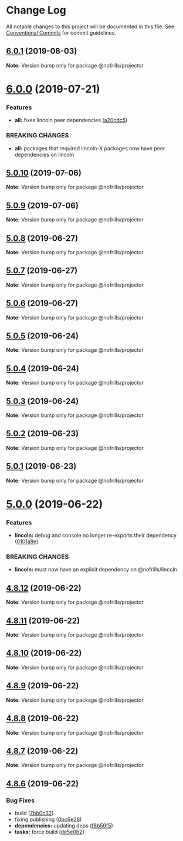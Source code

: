 # Change Log

All notable changes to this project will be documented in this file.
See [Conventional Commits](https://conventionalcommits.org) for commit guidelines.

## [6.0.1](https://github.com/nativecode-dev/nofrills/compare/@nofrills/projector@6.0.1-next.2...@nofrills/projector@6.0.1) (2019-08-03)

**Note:** Version bump only for package @nofrills/projector





# [6.0.0](https://github.com/nativecode-dev/nofrills/compare/@nofrills/projector@5.0.10...@nofrills/projector@6.0.0) (2019-07-21)


### Features

* **all:** fixes lincoln peer dependencies ([a20cdc5](https://github.com/nativecode-dev/nofrills/commit/a20cdc5))


### BREAKING CHANGES

* **all:** packages that required lincoln-X packages now have peer dependencies on lincoln





## [5.0.10](https://github.com/nativecode-dev/nofrills/compare/@nofrills/projector@5.0.7...@nofrills/projector@5.0.10) (2019-07-06)

**Note:** Version bump only for package @nofrills/projector





## [5.0.9](https://github.com/nativecode-dev/nofrills/compare/@nofrills/projector@5.0.8...@nofrills/projector@5.0.9) (2019-07-06)

**Note:** Version bump only for package @nofrills/projector





## [5.0.8](https://github.com/nativecode-dev/nofrills/compare/@nofrills/projector@5.0.7...@nofrills/projector@5.0.8) (2019-06-27)

**Note:** Version bump only for package @nofrills/projector





## [5.0.7](https://github.com/nativecode-dev/nofrills/compare/@nofrills/projector@5.0.4...@nofrills/projector@5.0.7) (2019-06-27)

**Note:** Version bump only for package @nofrills/projector





## [5.0.6](https://github.com/nativecode-dev/nofrills/compare/@nofrills/projector@5.0.5...@nofrills/projector@5.0.6) (2019-06-27)

**Note:** Version bump only for package @nofrills/projector





## [5.0.5](https://github.com/nativecode-dev/nofrills/compare/@nofrills/projector@5.0.4...@nofrills/projector@5.0.5) (2019-06-24)

**Note:** Version bump only for package @nofrills/projector





## [5.0.4](https://github.com/nativecode-dev/nofrills/compare/@nofrills/projector@5.0.1...@nofrills/projector@5.0.4) (2019-06-24)

**Note:** Version bump only for package @nofrills/projector





## [5.0.3](https://github.com/nativecode-dev/nofrills/compare/@nofrills/projector@5.0.2...@nofrills/projector@5.0.3) (2019-06-24)

**Note:** Version bump only for package @nofrills/projector





## [5.0.2](https://github.com/nativecode-dev/nofrills/compare/@nofrills/projector@5.0.1...@nofrills/projector@5.0.2) (2019-06-23)

**Note:** Version bump only for package @nofrills/projector





## [5.0.1](https://github.com/nativecode-dev/nofrills/compare/@nofrills/projector@4.8.10...@nofrills/projector@5.0.1) (2019-06-23)

**Note:** Version bump only for package @nofrills/projector





# [5.0.0](https://github.com/nativecode-dev/nofrills/compare/@nofrills/projector@4.8.12...@nofrills/projector@5.0.0) (2019-06-22)


### Features

* **lincoln:** debug and console no longer re-exports their dependency ([0101a8e](https://github.com/nativecode-dev/nofrills/commit/0101a8e))


### BREAKING CHANGES

* **lincoln:** must now have an explicit dependency on @nofrills/lincoln





## [4.8.12](https://github.com/nativecode-dev/nofrills/compare/@nofrills/projector@4.8.11...@nofrills/projector@4.8.12) (2019-06-22)

**Note:** Version bump only for package @nofrills/projector





## [4.8.11](https://github.com/nativecode-dev/nofrills/compare/@nofrills/projector@4.8.10...@nofrills/projector@4.8.11) (2019-06-22)

**Note:** Version bump only for package @nofrills/projector





## [4.8.10](https://github.com/nativecode-dev/nofrills/compare/@nofrills/projector@4.8.7...@nofrills/projector@4.8.10) (2019-06-22)

**Note:** Version bump only for package @nofrills/projector





## [4.8.9](https://github.com/nativecode-dev/nofrills/compare/@nofrills/projector@4.8.8...@nofrills/projector@4.8.9) (2019-06-22)

**Note:** Version bump only for package @nofrills/projector





## [4.8.8](https://github.com/nativecode-dev/nofrills/compare/@nofrills/projector@4.8.7...@nofrills/projector@4.8.8) (2019-06-22)

**Note:** Version bump only for package @nofrills/projector





## [4.8.7](https://github.com/nativecode-dev/nofrills/compare/@nofrills/projector@4.8.6...@nofrills/projector@4.8.7) (2019-06-22)

**Note:** Version bump only for package @nofrills/projector





## [4.8.6](https://github.com/nativecode-dev/nofrills/compare/@nofrills/projector@4.8.5...@nofrills/projector@4.8.6) (2019-06-22)


### Bug Fixes

* build ([7bb0c32](https://github.com/nativecode-dev/nofrills/commit/7bb0c32))
* fixing publishing ([0bc6e28](https://github.com/nativecode-dev/nofrills/commit/0bc6e28))
* **dependencies:** updating deps ([f8b59f5](https://github.com/nativecode-dev/nofrills/commit/f8b59f5))
* **tasks:** force build ([de5e0b2](https://github.com/nativecode-dev/nofrills/commit/de5e0b2))
